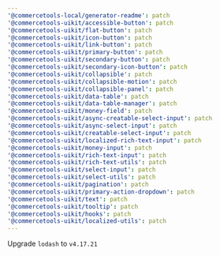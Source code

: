 ```yaml
---
'@commercetools-local/generator-readme': patch
'@commercetools-uikit/accessible-button': patch
'@commercetools-uikit/flat-button': patch
'@commercetools-uikit/icon-button': patch
'@commercetools-uikit/link-button': patch
'@commercetools-uikit/primary-button': patch
'@commercetools-uikit/secondary-button': patch
'@commercetools-uikit/secondary-icon-button': patch
'@commercetools-uikit/collapsible': patch
'@commercetools-uikit/collapsible-motion': patch
'@commercetools-uikit/collapsible-panel': patch
'@commercetools-uikit/data-table': patch
'@commercetools-uikit/data-table-manager': patch
'@commercetools-uikit/money-field': patch
'@commercetools-uikit/async-creatable-select-input': patch
'@commercetools-uikit/async-select-input': patch
'@commercetools-uikit/creatable-select-input': patch
'@commercetools-uikit/localized-rich-text-input': patch
'@commercetools-uikit/money-input': patch
'@commercetools-uikit/rich-text-input': patch
'@commercetools-uikit/rich-text-utils': patch
'@commercetools-uikit/select-input': patch
'@commercetools-uikit/select-utils': patch
'@commercetools-uikit/pagination': patch
'@commercetools-uikit/primary-action-dropdown': patch
'@commercetools-uikit/text': patch
'@commercetools-uikit/tooltip': patch
'@commercetools-uikit/hooks': patch
'@commercetools-uikit/localized-utils': patch
---
```


Upgrade `lodash` to `v4.17.21`
